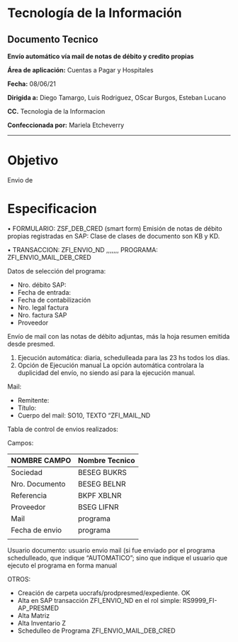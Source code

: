 # Tecnología de la Información
## Documento Tecnico

**Envío automático vía mail de notas de débito y credito propias** 

**Área de aplicación:**	Cuentas a Pagar y Hospitales

**Fecha:** 08/06/21

**Dirigida a:**	Diego Tamargo, Luis Rodriguez, OScar Burgos, Esteban Lucano

**CC.**	Tecnologia de la Informacion

**Confeccionada por:** Mariela Etcheverry

***

# Objetivo
Envio de 

# Especificacion
•	FORMULARIO:  ZSF_DEB_CRED (smart form) 
Emisión de notas de débito propias registradas en SAP: Clase de clases de documento son KB y KD.

•	TRANSACCION: ZFI_ENVIO_ND ,,,,,,,
PROGRAMA: ZFI_ENVIO_MAIL_DEB_CRED

Datos de selección del programa:
* Nro. débito SAP:
* Fecha de entrada:
* Fecha de contabilización
* Nro. legal factura
* Nro. factura SAP 
* Proveedor

Envío de mail con las notas de débito adjuntas, más la hoja resumen emitida desde presmed.
1. Ejecución automática: diaria,  schedulleada para las 23 hs todos los días.
2. Opción de Ejecución manual 
La opción automática controlara la duplicidad del envío, no siendo así para la ejecución manual.



Mail: 
* Remitente:
* Título: 
* Cuerpo del mail: SO10, TEXTO “ZFI_MAIL_ND


Tabla de control de envios realizados: 
	
Campos:

NOMBRE CAMPO | Nombre Tecnico | 
---------|----------|
 Sociedad | BESEG BUKRS | 
 Nro. Documento | BESEG BELNR | 
 Referencia | BKPF XBLNR |
 Proveedor | BSEG LIFNR |
 Mail | programa | 
 Fecha de envio | programa |
 |             |

 Usuario documento: usuario envio mail (si fue enviado por el programa schedulleado, que indique “AUTOMATICO”; sino que indique el usuario que ejecuto el programa en forma manual


OTROS: 
* Creación de carpeta uocrafs/prodpresmed/expediente. OK
* Alta en SAP transacción ZFI_ENVIO_ND en el rol simple:  RS9999_FI-AP_PRESMED
* Alta Matriz
* Alta Inventario Z
* Schedulleo de Programa ZFI_ENVIO_MAIL_DEB_CRED





